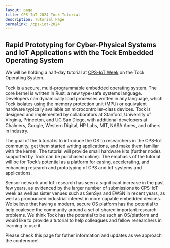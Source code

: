 ```yaml
---
layout: page
title: CPS-IoT 2024 Tock Tutorial
description: Tutorial Page
permalink: /cps-iot-2024
---
```


## Rapid Prototyping for Cyber-Physical Systems and IoT Applications with the Tock Embedded Operating System

We will be holding a half-day tutorial at [CPS-IoT Week](https://cps-iot-week2024.ie.cuhk.edu.hk/index.php) on the Tock Operating System.

Tock is a secure, multi-programmable embedded operating system. The core kernel is written in Rust, a new type-safe systems language. Developers can dynamically load processes written in any language, which Tock isolates using the memory protection unit (MPU) or equivalent hardware typically available on microcontroller-class devices. Tock is designed and implemented by collaborators at Stanford, University of Virginia, Princeton, and UC San Diego, with additional developers at Chalmers, Google, Western Digital, HP Labs, MIT, NASA Ames, and others in industry. 

The goal of the tutorial is to introduce the OS to researchers in the CPS-IoT community, get them started writing applications, and make them familiar with the kernel. The tutorial will provide small hardware kits (further nodes supported by Tock can be purchased online). The emphasis of the tutorial will be for Tock’s potential as a platform for easing, accelerating, and enhancing research and prototyping of CPS and IoT systems and applications.

Sensor network and IoT research has seen a significant increase in the past few years, as evidenced by the larger number of submissions to CPS-IoT week as well as sister venues such as SenSys and EWSN in recent years, as well as pronounced industrial interest in more capable embedded devices. We believe that having a modern, secure OS platform has the
potential to help coalesce the community around a set of shared important research problems. We think Tock has the potential to be such an OS/platform and would like to provide a tutorial to help colleagues and fellow researchers in learning to use it. 

Please check this page for futher information and updates as we approach the conference!
